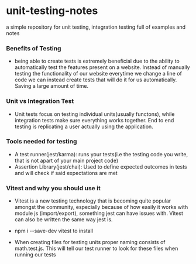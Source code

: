 # unit-testing-notes

a simple repository for unit testing, integration testing full of examples and notes

### Benefits of Testing

- being able to create tests is extremely beneficial due to the ability to automatically test the features present on a website. Instead of manually testing the functionality of our website everytime we change a line of code we can instead create tests that will do it for us automatically. Saving a large amount of time.

### Unit vs Integration Test

- Unit tests focus on testing individual units(usually functons), while integration tests make sure everything works together. End to end testing is replicating a user actually using the application.

### Tools needed for testing

- A test runner(jest/karma): runs your tests(i.e the testing code you write, that is not apart of your main project code)
- Assertion Library(jest/chai): Used to define expected outcomes in tests and will check if said expectations are met

### Vitest and why you should use it

- Vitest is a new testing technology that is becoming quite popular amongst the community, especially because of how easily it works with module js (import/export), something jest can have issues with. Vitest can also be written the same way jest is.
- npm i --save-dev vitest to install

- When creating files for testing units proper naming consists of math.test.js. This will tell our test runner to look for these files when running our tests
